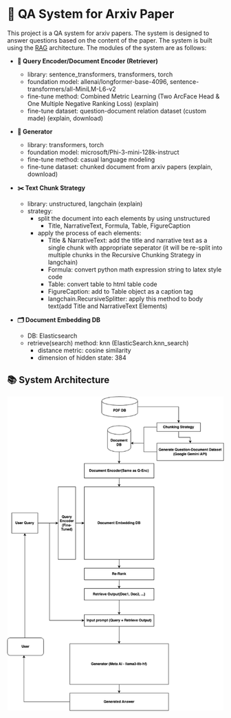 # 🤔 QA System for Arxiv Paper

This project is a QA system for arxiv papers. The system is designed to answer questions based on the content of the paper. The system is built using the [RAG](https://arxiv.org/abs/2104.08691) architecture. The modules of the system are as follows:

- **🔭 Query Encoder/Document Encoder (Retriever)**
  - library: sentence_transformers, transformers, torch
  - foundation model: allenai/longformer-base-4096, sentence-transformers/all-MiniLM-L6-v2
  - fine-tune method: Combined Metric Learning (Two ArcFace Head & One Multiple Negative Ranking Loss) (explain)
  - fine-tune dataset: question-document relation dataset (custom made) (explain, download)

- **🧠 Generator**
  - library: transformers, torch
  - foundation model: microsoft/Phi-3-mini-128k-instruct
  - fine-tune method: casual language modeling
  - fine-tune dataset: chunked document from arxiv papers (explain, download)

- **✂️ Text Chunk Strategy**
  - library: unstructured, langchain (explain)
  - strategy:
    - split the document into each elements by using unstructured
      - Title, NarrativeText, Formula, Table, FigureCaption
    - apply the process of each elements:
      - Title & NarrativeText: add the title and narrative text as a single chunk with appropriate seperator (it will be re-split into multiple chunks in the Recursive Chunking Strategy in langchain)
      - Formula: convert python math expression string to latex style code
      - Table: convert table to html table code
      - FigureCaption: add to Table object as a caption tag
      - langchain.RecursiveSplitter: apply this method to body text(add Title and NarrativeText Elements)

- **🗂️ Document Embedding DB**
  - DB: Elasticsearch
  - retrieve(search) method: knn (ElasticSearch.knn_search)
    - distance metric: cosine similarity
    - dimension of hidden state: 384

## 📚 System Architecture
![Image Description](assets/images/white_rag_pipeline.drawio.png)